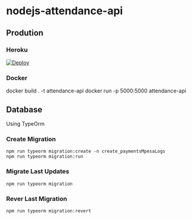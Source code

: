 # nodejs-attendance-api

## Prodution

### Heroku
[![Deploy](https://www.herokucdn.com/deploy/button.svg)](https://heroku.com/deploy)

### Docker

  docker build . -t attendance-api
  docker run -p 5000:5000 attendance-api

## Database

Using TypeOrm

### Create Migration
	npm run typeorm migration:create -n create_paymentsMpesaLogs
	npm run typeorm migration:run

### Migrate Last Updates
	npm run typeorm migration
### Rever Last Migration
	npm run typeorm migration:revert
